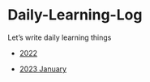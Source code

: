 # Daily-Learning-Log
Let’s write daily learning things 

- [2022](https://github.com/superbderrick/Daily-Learning-Log/tree/main/2022)

- [2023 January](https://github.com/superbderrick/Daily-Learning-Log/blob/main/2022_06.md)




